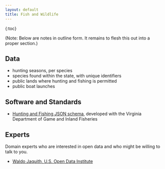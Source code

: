 ```yaml
---
layout: default
title: Fish and Wildlife
---
```


{:toc}

(Note: Below are notes in outline form. It remains to flesh this out into a proper section.)

## Data

* hunting seasons, per species
* species found within the state, with unique identifiers
* public lands where hunting and fishing is permitted
* public boat launches

## Software and Standards

* [Hunting and Fishing JSON schema](https://github.com/opendata/Hunting-and-Fishing/), developed with the Virginia Department of Game and Inland Fisheries

## Experts

Domain experts who are interested in open data and who might be willing to talk to you.

* [Waldo Jaquith, U.S. Open Data Institute](http://usodi.org/)
